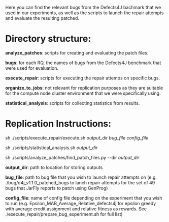 Here you can find the relevant bugs from the Defects4J bachmark that we used in our experiments, as well as the scripts to launch the repair attempts and evaluate the resulting patched.

# Directory structure:

**analyze_patches**: scripts for creating and evaluating the patch files.

**bugs**: for each RQ, the names of bugs from the Defects4J benchmark that were used for evaluation.

**execute_repair**: scripts for executing the repair attemps on specific bugs.

**organize_to_jobs**: not relevant for replication purposes as they are suitable for the compute node cluster environment that we were specifically using.

**statistical_analysis**: scripts for collecting statistics from results.

# Replication Instructions:

sh ./scripts/execute_repair/execute.sh *output_dir* *bug_file* *config_file*

sh ./scripts/statistical_analysis.sh *output_dir*

sh ./scripts/analyze_patches/find_patch_files.py --dir *output_dir*

**output_dir**: path to location for storing outputs

**bug_file**: path to bug file that you wish to launch repair attempts on (e.g. ./bug/d4j_v1.1.0_patched_bugs to lanch repair attempts for the set of 49 bugs that JarFly reports to patch using GenProg)

**config_file**: name of config file depending on the experiment that you wish to run (e.g. Epsilon_MAB_Average_Relative_defects4j for epsilon greedy with average credit assignment and relative fitness as rewards. See ./execute_repair/prepare_bug_experiment.sh for full list)
